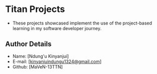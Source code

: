 # Titan Projects

- These projects showcased implement the use of the project-based learning in my software developer journey.

## Author Details
- Name: [Ndung'u Kinyanjui]
- E-mail: [kinyanjuindungu1324@gmail.com]
- Github: [MaVeN-13TTN]
